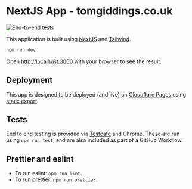 # NextJS App - tomgiddings.co.uk

![End-to-end tests](https://github.com/tomgiddings/tomgiddings-next/actions/workflows/testcafe.yml/badge.svg)

This application is built using [NextJS](https://nextjs.org/) and [Tailwind](https://tailwindui.com/).

```bash
npm run dev
```

Open [http://localhost:3000](http://localhost:3000) with your browser to see the result.

## Deployment

This app is designed to be deployed (and live) on [Cloudflare Pages](https://pages.cloudflare.com/) using [static export](https://developers.cloudflare.com/pages/framework-guides/deploy-a-nextjs-site/).

## Tests

End to end testing is provided via [Testcafe](https://testcafe.io/) and Chrome. These are run using `npm run test`, and are also included as part of a GitHub Workflow.

## Prettier and eslint

- To run eslint: `npm run lint`.
- To run prettier: `npm run prettier`.
